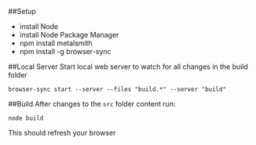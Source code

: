 
##Setup

* install Node
* install Node Package Manager
* npm install metalsmith
* npm install -g browser-sync

##Local Server
Start local web server to watch for all changes in the build folder

`browser-sync start --server --files "build.*" --server "build"`


##Build
After changes to the `src` folder content run:

`node build`

This should refresh your browser


